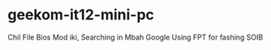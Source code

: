 # geekom-it12-mini-pc

Chil File Bios Mod iki,
Searching in Mbah Google Using FPT for fashing SOIB 

